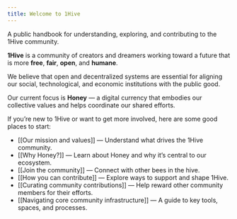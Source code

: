 ```yaml
---
title: Welcome to 1Hive
---
```

A public handbook for understanding, exploring, and contributing to the 1Hive community.

**1Hive** is a community of creators and dreamers working toward a future that is more **free**, **fair**, **open**, and **humane**.  

We believe that open and decentralized systems are essential for aligning our social, technological, and economic institutions with the public good.

Our current focus is **Honey** — a digital currency that embodies our collective values and helps coordinate our shared efforts.

If you’re new to 1Hive or want to get more involved, here are some good places to start:

- [[Our mission and values]] — Understand what drives the 1Hive community.
- [[Why Honey?]] — Learn about Honey and why it’s central to our ecosystem.
- [[Join the community]] — Connect with other bees in the hive.
- [[How you can contribute]] — Explore ways to support and shape 1Hive.
- [[Curating community contributions]] — Help reward other community members for their efforts.
- [[Navigating core community infrastructure]] — A guide to key tools, spaces, and processes.


